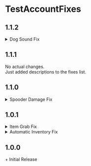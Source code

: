 # TestAccountFixes

## 1.1.2

<details> 
  <summary>Dog Sound Fix</summary> 

\+ Fixed "modern" silent sprint<br>
\* Fixed the fix<br>

</details>

## 1.1.1

No actual changes.<br>
Just added descriptions to the fixes list.

## 1.1.0

<details> 
  <summary>Spooder Damage Fix</summary> 

\+ Added the Spooder Damage "Fix", which is disabled by default, and changes the damage value for spooders (Aka
spiders)<br>

</details>

## 1.0.1

<details> 
  <summary>Item Grab Fix</summary> 

\* Fixed non-grabbable item being prioritized over InteractTriggers (Should fix issues with sell desk)<br>

</details>

<details> 
  <summary>Automatic Inventory Fix</summary> 

\+ Integrated original [InventoryFixPlugin](https://thunderstore.io/c/lethal-company/p/DOkge/InventoryFixPlugin/). If
you have the original installed, the original will be used instead<br>

</details>

## 1.0.0

\+ Initial Release<br>
